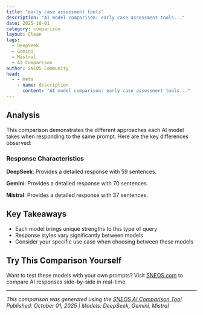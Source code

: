 ```yaml
---
title: "early case assessment tools"
description: "AI model comparison: early case assessment tools..."
date: 2025-10-01
category: comparison
layout: Clean
tags:
  - DeepSeek
  - Gemini
  - Mistral
  - AI Comparison
author: SNEOS Community
head:
  - - meta
    - name: description
      content: "AI model comparison: early case assessment tools..."
---
```


<ChatComparison
  title="early case assessment tools"
  prompt="early case assessment tools"
  :responses='{
    "DeepSeek": "Of course. Here is a comprehensive overview of Early Case Assessment (ECA) tools, explaining what they are, why they are crucial, key features, leading vendors, and the benefits they provide.\n\n### What are Early Case Assessment (ECA) Tools?\n\nEarly Case Assessment (ECA) tools are specialized software platforms used primarily by legal, compliance, and investigation teams at the very outset of a legal matter, such as litigation, an internal investigation, or a regulatory request.\n\nTheir primary purpose is to **quickly analyze a dataset to understand the facts, risks, and potential costs** associated with a case before making critical strategic decisions\u2014like whether to settle, fight, or how to approach discovery.\n\nThink of ECA as a \u0022legal triage\u0022 system that helps you avoid diving into a massive, expensive eDiscovery process blindly.\n\n### Why are ECA Tools So Important?\n\nBefore ECA tools, organizations had to process and review entire datasets through full-scale eDiscovery, which is incredibly time-consuming and expensive. ECA addresses this by:\n\n1.  **Cost Control:** eDiscovery review is the single largest cost in litigation. ECA helps you cull down the data (often by 70-90%) *before* it goes to expensive attorney review.\n2.  **Informed Decision-Making:** Provides data-driven insights to answer critical questions: How strong is our case? What are the \u0022smoking gun\u0022 documents? What is our potential exposure?\n3.  **Risk Mitigation:** Identifies key custodians, privileged communications, and sensitive data early, preventing inadvertent disclosures.\n4.  **Speed and Efficiency:** Allows legal teams to get a handle on a case in days or weeks, not months.\n\n---\n\n### Key Features of Modern ECA Tools\n\nA robust ECA platform will typically include the following capabilities:\n\n*   **Rapid Data Processing:** Ingest data from a wide variety of sources (emails, files, cloud repositories like Microsoft 365, Slack, Google Workspace) quickly.\n*   **Advanced Analytics and Culling:**\n    *   **Technology-Assisted Review (TAR):** Uses machine learning to identify relevant documents based on a seed set, prioritizing the most important ones first.\n    *   **Concept Clustering \u0026 Themes:** Groups documents by topic or concept, allowing you to see the \u0022story\u0022 of the data without reading every document.\n    *   **Email Threading:** Identifies the most inclusive email in a thread, eliminating redundant earlier messages.\n    *   **Near-Duplicate Identification:** Groups nearly identical documents together.\n*   **Powerful Search:** Boolean keyword search, as well as semantic and conceptual search to find related content even without specific keywords.\n*   **Data Visualization:** Provides dashboards and visualizations (e.g., by custodian, date, domain) to quickly understand the data landscape.\n*   **Risk \u0026 Privilege Identification:** Flags potentially privileged attorney-client communications and sensitive data (PII, PCI) for early remediation.\n*   **Reporting and Strategy:** Generates quick reports on data volume, key themes, and custodian activity to guide legal strategy and budgeting.\n\n---\n\n### Leading ECA Tool Vendors\n\nThe ECA market is largely dominated by eDiscovery and legal tech providers. Here are some of the key players:\n\n| Vendor | Key ECA Product/Feature | Strengths |\n| :--- | :--- | :--- |\n| **Relativity** | **RelativityOne** (with its full analytics suite) | Market leader; incredibly powerful and customizable analytics, TAR, and visualization within a full-featured eDiscovery platform. |\n| **Disco** | **Disco AI** | Built for speed and ease of use; strong focus on making TAR and analytics accessible for case assessment. |\n| **Logikcull** | **Instant Discovery** | Cloud-native and known for its \u0022hands-off\u0022 automation; aims to make ECA as simple as possible with a transparent pricing model. |\n| **Everlaw** | **Everlaw** (core platform) | Modern, intuitive interface with robust collaboration features and strong visualization tools for early analysis. |\n| **Exterro** | **Exterro ECA** | Often integrated within a broader Legal GRC (Governance, Risk, Compliance) platform, excellent for connecting ECA to information governance. |\n| **Nuix** | **Nuix Discover** | Powerful processing and analytics engine, often used for large-scale and complex investigations. |\n| **Consilio** | **Case Insights** | A service-driven approach, often combining their technology with expert consulting for the assessment. |\n\n**Note:** Many of these vendors offer their ECA capabilities as part of a broader eDiscovery SaaS platform.\n\n---\n\n### The ECA Process: A Step-by-Step Workflow\n\n1.  **Data Identification \u0026 Collection:** Identify key custodians and data sources relevant to the matter.\n2.  **Data Ingestion \u0026 Processing:** Upload the data into the ECA tool. The tool processes it, extracting text, metadata, and making it searchable.\n3.  **Initial Culling \u0026 Filtering:** Apply broad filters (date ranges, custodians, file types) to remove clearly irrelevant data.\n4.  **Analytical Review:**\n    *   Use search terms to find key documents.\n    *   Run analytics (clustering, email threading) to understand data patterns.\n    *   Use TAR to train the system and surface the most relevant documents quickly.\n5.  **Strategy \u0026 Reporting:**\n    *   Review the \u0022hot documents\u0022 and key themes identified by the tool.\n    *   Generate reports on data volume, relevance rates, and potential risks.\n    *   Advise the client or legal team on case strategy, budget, and settlement options.\n\n### Benefits and Outcomes\n\nBy implementing an ECA tool, organizations can expect to:\n\n*   **Drastically Reduce eDiscovery Costs:** By culling data early, you pay to review only a fraction of the original dataset.\n*   **Improve Case Outcomes:** Make better, faster decisions based on data, not just gut feeling.\n*   **Enhance Legal Team Agility:** Respond to tight deadlines and new matters with confidence.\n*   **Strengthen Legal Strategy:** Develop a more precise discovery plan and deposition strategy based on early findings.\n\nIn today\u0027s data-saturated world, Early Case Assessment is no longer a luxury but a **fundamental component of a modern, efficient, and cost-effective legal practice.**",
    "Gemini": "Early case assessment (ECA) tools are software and strategies used to quickly and thoroughly analyze potential legal cases, helping attorneys make informed decisions about whether to pursue them, how to strategize, and how to budget resources.  They are particularly valuable in large or complex cases.\n\nHere\u0027s a breakdown of what they are, their benefits, common features, and some examples:\n\n**What are Early Case Assessment (ECA) Tools?**\n\nECA tools are designed to streamline the process of reviewing documents, identifying key facts, analyzing potential legal issues, and estimating the costs and risks associated with a case *before* significant resources are committed.  They aim to move beyond a gut feeling and provide a data-driven assessment.\n\n**Benefits of Using ECA Tools:**\n\n*   **Informed Decision-Making:**  Helps lawyers decide whether to take on a case based on a realistic evaluation of its merits and costs.  Avoids pursuing cases with low chances of success.\n*   **Strategic Planning:** Identifies key legal issues, strengths, and weaknesses early, allowing for a more focused and effective litigation strategy.\n*   **Cost Control:**  Provides a realistic estimate of the potential costs involved in discovery, trial preparation, and expert witness fees, enabling better budgeting.\n*   **Risk Management:**  Highlights potential risks and liabilities associated with the case, allowing for proactive mitigation strategies.\n*   **Faster Case Resolution:** By identifying key issues and evidence early, ECA can facilitate earlier settlement negotiations or alternative dispute resolution.\n*   **Improved Resource Allocation:**  Ensures resources are directed towards the most promising cases and aspects of those cases.\n*   **Better Client Communication:** Provides clients with a more accurate and transparent assessment of their case\u0027s prospects.\n*   **Competitive Advantage:** Allows firms to take on the cases they\u0027re most likely to win, maximizing their overall success rate.\n\n**Common Features \u0026 Functionality of ECA Tools:**\n\n*   **Data Collection and Ingestion:**\n    *   Ability to collect data from various sources (email, documents, databases, cloud storage, etc.).\n    *   Automated data processing and indexing.\n    *   De-duplication of documents.\n*   **Document Review and Analysis:**\n    *   **Keyword Searching:**  Basic and advanced search functionalities to find relevant documents.\n    *   **Concept Searching:**  Identifies documents that are conceptually similar to a given document or query, even if the exact keywords are not present.\n    *   **Predictive Coding (Technology-Assisted Review - TAR):**  Uses machine learning algorithms to prioritize documents for review based on their likelihood of relevance.  The system learns from the reviewers\u0027 decisions to improve accuracy.\n    *   **Sentiment Analysis:**  Identifies the emotional tone (positive, negative, neutral) of the text, which can be useful for understanding witness statements or communications.\n    *   **Entity Extraction:**  Automatically identifies and extracts key entities (people, organizations, locations, dates, etc.) from documents.\n    *   **Topic Modeling:**  Discovers the underlying topics or themes present in a document collection.\n    *   **Relationship Mapping:**  Identifies connections between people, organizations, and events mentioned in the documents.\n    *   **OCR (Optical Character Recognition):**  Converts scanned documents or images into searchable text.\n*   **Data Visualization:**\n    *   Provides charts, graphs, and other visual representations of the data to help identify patterns and trends.\n    *   Interactive dashboards to explore the data in different ways.\n*   **Collaboration Tools:**\n    *   Allows multiple users to access and review documents simultaneously.\n    *   Provides features for assigning tasks, tracking progress, and sharing annotations.\n*   **Cost Estimation:**\n    *   Provides tools for estimating the costs associated with different aspects of the case, such as document review, expert witness fees, and trial preparation.\n    *   Allows users to model different scenarios and assess the potential impact on costs.\n*   **Reporting:**\n    *   Generates reports summarizing the key findings of the assessment.\n    *   Provides customizable reports to meet specific needs.\n*   **Security:**\n    *   Ensures the security and confidentiality of sensitive data.\n    *   Complies with relevant data privacy regulations.\n\n**Examples of ECA Tools:**\n\nThe market is constantly evolving, so this is not an exhaustive list, but it includes some well-known options and categories:\n\n*   **eDiscovery Platforms with ECA Capabilities:** Many leading eDiscovery platforms now incorporate ECA functionality as part of their core offerings. These platforms are typically used for both ECA and the full eDiscovery lifecycle.  Examples include:\n    *   **Relativity:**  A popular and powerful eDiscovery platform with comprehensive ECA features.\n    *   **Everlaw:** A cloud-native eDiscovery platform that offers a user-friendly interface and strong ECA capabilities.\n    *   **DISCO:** Another cloud-based eDiscovery platform with AI-powered features for ECA and document review.\n    *   **Logikcull:**  Focuses on self-service eDiscovery and ECA.\n    *   **Nuix Discover:**  Provides advanced analytics and processing capabilities for complex eDiscovery matters.\n*   **AI-Powered Legal Research Platforms:** These platforms leverage AI to help attorneys conduct legal research more efficiently and identify relevant case law and statutes.  They can be useful for ECA in understanding the legal landscape and potential arguments.\n    *   **LexisNexis:**  Provides AI-powered legal research tools.\n    *   **Westlaw:**  Offers similar AI-driven research and analysis capabilities.\n    *   **Bloomberg Law:**  Provides a comprehensive suite of legal research and news resources.\n*   **Stand-alone ECA Solutions:** While less common now, some companies offer specialized software specifically designed for early case assessment.\n\n**Factors to Consider When Choosing an ECA Tool:**\n\n*   **Specific Needs of the Case:**  The best tool will depend on the size and complexity of the case, the types of data involved, and the specific goals of the assessment.\n*   **Budget:**  ECA tools can range in price from free or low-cost options to expensive enterprise-level solutions.\n*   **Ease of Use:**  The tool should be user-friendly and easy to learn, so that attorneys and paralegals can use it effectively without extensive training.\n*   **Integration with Existing Systems:**  The tool should integrate seamlessly with the firm\u0027s existing document management systems and other software applications.\n*   **Scalability:**  The tool should be able to handle large volumes of data and scale as the case grows.\n*   **Security:**  The tool should provide robust security features to protect sensitive data.\n*   **Customer Support:**  The vendor should offer reliable customer support to help users troubleshoot problems and get the most out of the tool.\n*   **AI Capabilities:**  Consider the AI and machine learning capabilities of the tool. Predictive coding, concept searching, and sentiment analysis can significantly speed up the ECA process.\n*   **Reporting and Visualization:**  Look for tools that offer strong reporting and visualization features to help you identify key trends and insights.\n\n**The Future of ECA:**\n\nThe trend is toward even more sophisticated AI integration.  Expect to see:\n\n*   **More Accurate Predictive Coding:** AI will get better at identifying relevant documents with less human training.\n*   **AI-Driven Legal Issue Spotting:** The AI will not only identify facts but also begin to automatically flag potential legal issues within the documents.\n*   **Automated Risk Assessment:**  AI will be used to quantify the risks associated with the case based on the available evidence and legal precedent.\n*   **Enhanced Collaboration:** Tools will facilitate even better collaboration between attorneys, experts, and clients.\n*   **Integration with Other Legal Tech:** ECA tools will become more integrated with other legal technologies, such as contract management systems and legal research platforms, to create a more seamless workflow.\n\nIn summary, early case assessment tools are increasingly essential for modern legal practice. They empower lawyers to make data-driven decisions, control costs, and develop effective strategies from the outset of a case. The choice of tool depends heavily on the specific needs of the firm and the case at hand.\n",
    "Mistral": "Early Case Assessment (ECA) tools are essential for legal professionals to evaluate the merits, risks, and potential outcomes of a case at an early stage. These tools help in making informed decisions about whether to pursue a case, settle, or take other actions. Here are some key components and tools commonly used in Early Case Assessment:\n\n### 1. **Document Review and Analysis**\n   - **E-Discovery Platforms:** Tools like Relativity, Logikcull, and Everlaw help in organizing, reviewing, and analyzing large volumes of electronic documents.\n   - **Text Analytics:** Software that uses natural language processing (NLP) to identify key terms, patterns, and sentiments within documents.\n\n### 2. **Data Analytics**\n   - **Predictive Analytics:** Tools that use machine learning algorithms to predict case outcomes based on historical data.\n   - **Statistical Analysis:** Software that performs statistical analysis on case data to identify trends and correlations.\n\n### 3. **Case Management Systems**\n   - **Legal Case Management Software:** Platforms like Clio, MyCase, and PracticePanther help in organizing case information, tracking deadlines, and managing client communications.\n   - **Task and Workflow Management:** Tools that automate and streamline the workflow of case assessment tasks.\n\n### 4. **Risk Assessment Tools**\n   - **Risk Scoring Models:** Algorithms that assign risk scores to cases based on various factors such as case complexity, jurisdiction, and opposing counsel.\n   - **Scenario Analysis:** Tools that simulate different case scenarios to evaluate potential outcomes and risks.\n\n### 5. **Legal Research Tools**\n   - **Legal Databases:** Platforms like Westlaw, LexisNexis, and Bloomberg Law provide access to legal precedents, statutes, and regulations.\n   - **Case Law Analytics:** Tools that analyze case law to identify relevant precedents and trends.\n\n### 6. **Collaboration and Communication Tools**\n   - **Project Management Software:** Tools like Asana, Trello, and Microsoft Project help in coordinating tasks and communications among team members.\n   - **Collaboration Platforms:** Platforms like Slack, Microsoft Teams, and Zoom facilitate real-time communication and collaboration.\n\n### 7. **Cost and Budgeting Tools**\n   - **Cost Estimation Software:** Tools that help in estimating the potential costs of pursuing a case, including legal fees, expert witness fees, and other expenses.\n   - **Budget Tracking:** Software that tracks actual costs against budgeted amounts to ensure financial accountability.\n\n### 8. **Client Communication Tools**\n   - **Client Portals:** Secure portals where clients can access case updates, documents, and communicate with their legal team.\n   - **CRM Systems:** Customer Relationship Management (CRM) systems that help in managing client interactions and communications.\n\n### 9. **Compliance and Ethics Tools**\n   - **Compliance Management Software:** Tools that ensure adherence to legal and ethical standards.\n   - **Ethics Checklists:** Checklists that help in evaluating the ethical implications of pursuing a case.\n\n### 10. **Reporting and Visualization Tools**\n   - **Dashboards:** Interactive dashboards that provide visual representations of case data, trends, and key performance indicators (KPIs).\n   - **Reporting Tools:** Software that generates detailed reports on case assessments, outcomes, and recommendations.\n\n### Implementation Tips:\n- **Integration:** Ensure that the ECA tools integrate well with existing systems and workflows.\n- **Training:** Provide adequate training for legal professionals to effectively use these tools.\n- **Customization:** Customize tools to fit the specific needs and practices of your legal team.\n- **Security:** Ensure that all tools comply with data security and privacy regulations.\n\nBy leveraging these tools, legal professionals can make more informed decisions, reduce costs, and improve the overall efficiency of their case management processes."
  }'
  published-date="21:34"
/>

## Analysis

This comparison demonstrates the different approaches each AI model takes when responding to the same prompt. Here are the key differences observed:

### Response Characteristics

**DeepSeek**: Provides a detailed response with 59 sentences. 

**Gemini**: Provides a detailed response with 70 sentences. 

**Mistral**: Provides a detailed response with 37 sentences. 

## Key Takeaways

- Each model brings unique strengths to this type of query
- Response styles vary significantly between models
- Consider your specific use case when choosing between these models

## Try This Comparison Yourself

Want to test these models with your own prompts? Visit [SNEOS.com](https://sneos.com) to compare AI responses side-by-side in real-time.

---

*This comparison was generated using the [SNEOS AI Comparison Tool](https://sneos.com)*
*Published: October 01, 2025 | Models: DeepSeek, Gemini, Mistral*
